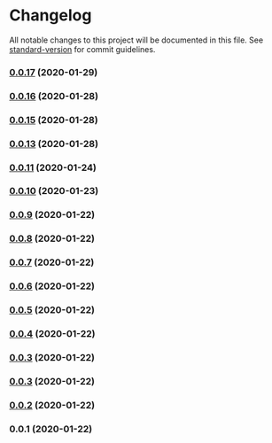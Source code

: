# Changelog

All notable changes to this project will be documented in this file. See [standard-version](https://github.com/conventional-changelog/standard-version) for commit guidelines.

### [0.0.17](https://github.com/noiach/gateway-js/compare/v0.0.16...v0.0.17) (2020-01-29)

### [0.0.16](https://github.com/noiach/gateway-js/compare/v0.0.15...v0.0.16) (2020-01-28)

### [0.0.15](https://github.com/noiach/gateway-js/compare/v0.0.13...v0.0.15) (2020-01-28)

### [0.0.13](https://github.com/noiach/gateway-js/compare/v0.0.11...v0.0.13) (2020-01-28)

### [0.0.11](https://github.com/noiach/gateway-js/compare/v0.0.10...v0.0.11) (2020-01-24)

### [0.0.10](https://github.com/noiach/gateway-js/compare/v0.0.9...v0.0.10) (2020-01-23)

### [0.0.9](https://github.com/noiach/gateway-js/compare/v0.0.8...v0.0.9) (2020-01-22)

### [0.0.8](https://github.com/noiach/gateway-js/compare/v0.0.7...v0.0.8) (2020-01-22)

### [0.0.7](https://github.com/noiach/gateway-js/compare/v0.0.6...v0.0.7) (2020-01-22)

### [0.0.6](https://github.com/noiach/gateway-js/compare/v0.0.5...v0.0.6) (2020-01-22)

### [0.0.5](https://github.com/noiach/gateway-js/compare/v0.0.4...v0.0.5) (2020-01-22)

### [0.0.4](https://github.com/noiach/gateway-js/compare/v0.0.2...v0.0.4) (2020-01-22)

### [0.0.3](https://github.com/noiach/gateway-js/compare/v0.0.2...v0.0.3) (2020-01-22)

### [0.0.3](https://github.com/noiach/gateway-js/compare/v0.0.2...v0.0.3) (2020-01-22)

### [0.0.2](https://github.com/noiach/gateway-js/compare/v0.0.1...v0.0.2) (2020-01-22)

### 0.0.1 (2020-01-22)
